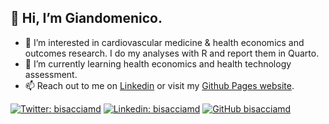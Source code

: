 ## 👋 Hi, I’m Giandomenico.
- 👀 I’m interested in cardiovascular medicine & health economics and outcomes research. I do my analyses with R and report them in Quarto.
- 🌱 I’m currently learning health economics and health technology assessment.
- 📫 Reach out to me on [Linkedin](https://www.linkedin.com/in/bisacciamd/) or visit my [Github Pages website](https://bisacciamd.com).

[![Twitter: bisacciamd](https://img.shields.io/twitter/follow/bisacciamd?style=social)](https://twitter.com/bisacciamd)
[![Linkedin: bisacciamd](https://img.shields.io/badge/-Giandomenico-blue?style=flat-square&logo=Linkedin&logoColor=white&link=https://www.linkedin.com/in/bisacciamd/)](https://www.linkedin.com/in/bisacciamd/)
[![GitHub bisacciamd](https://img.shields.io/github/followers/bisacciamd?label=follow&style=social)](https://github.com/bisacciamd)

